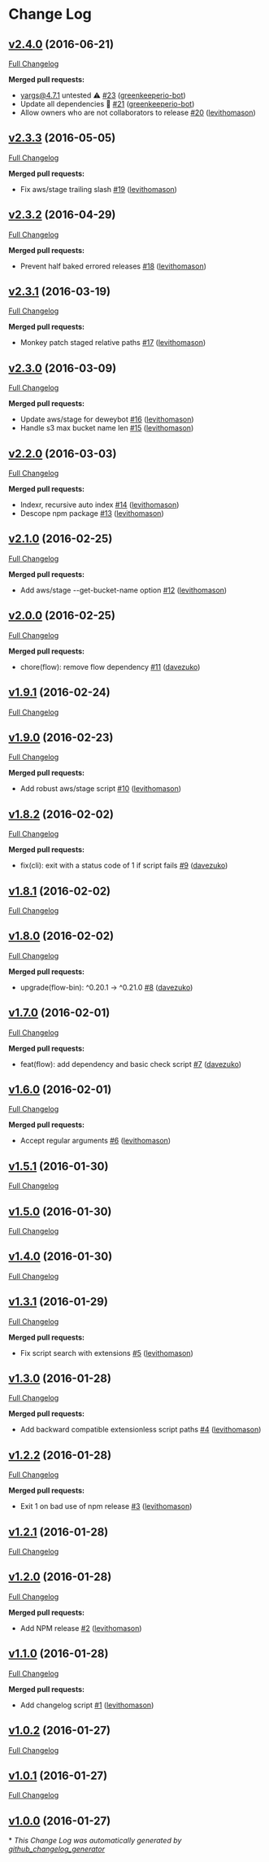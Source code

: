 # Change Log

## [v2.4.0](https://github.com/TechnologyAdvice/ta-scripts/tree/v2.4.0) (2016-06-21)
[Full Changelog](https://github.com/TechnologyAdvice/ta-scripts/compare/v2.3.3...v2.4.0)

**Merged pull requests:**

- yargs@4.7.1 untested ⚠️ [\#23](https://github.com/TechnologyAdvice/ta-scripts/pull/23) ([greenkeeperio-bot](https://github.com/greenkeeperio-bot))
- Update all dependencies 🌴 [\#21](https://github.com/TechnologyAdvice/ta-scripts/pull/21) ([greenkeeperio-bot](https://github.com/greenkeeperio-bot))
- Allow owners who are not collaborators to release [\#20](https://github.com/TechnologyAdvice/ta-scripts/pull/20) ([levithomason](https://github.com/levithomason))

## [v2.3.3](https://github.com/TechnologyAdvice/ta-scripts/tree/v2.3.3) (2016-05-05)
[Full Changelog](https://github.com/TechnologyAdvice/ta-scripts/compare/v2.3.2...v2.3.3)

**Merged pull requests:**

- Fix aws/stage trailing slash [\#19](https://github.com/TechnologyAdvice/ta-scripts/pull/19) ([levithomason](https://github.com/levithomason))

## [v2.3.2](https://github.com/TechnologyAdvice/ta-scripts/tree/v2.3.2) (2016-04-29)
[Full Changelog](https://github.com/TechnologyAdvice/ta-scripts/compare/v2.3.1...v2.3.2)

**Merged pull requests:**

- Prevent half baked errored releases [\#18](https://github.com/TechnologyAdvice/ta-scripts/pull/18) ([levithomason](https://github.com/levithomason))

## [v2.3.1](https://github.com/TechnologyAdvice/ta-scripts/tree/v2.3.1) (2016-03-19)
[Full Changelog](https://github.com/TechnologyAdvice/ta-scripts/compare/v2.3.0...v2.3.1)

**Merged pull requests:**

- Monkey patch staged relative paths [\#17](https://github.com/TechnologyAdvice/ta-scripts/pull/17) ([levithomason](https://github.com/levithomason))

## [v2.3.0](https://github.com/TechnologyAdvice/ta-scripts/tree/v2.3.0) (2016-03-09)
[Full Changelog](https://github.com/TechnologyAdvice/ta-scripts/compare/v2.2.0...v2.3.0)

**Merged pull requests:**

- Update aws/stage for deweybot [\#16](https://github.com/TechnologyAdvice/ta-scripts/pull/16) ([levithomason](https://github.com/levithomason))
- Handle s3 max bucket name len [\#15](https://github.com/TechnologyAdvice/ta-scripts/pull/15) ([levithomason](https://github.com/levithomason))

## [v2.2.0](https://github.com/TechnologyAdvice/ta-scripts/tree/v2.2.0) (2016-03-03)
[Full Changelog](https://github.com/TechnologyAdvice/ta-scripts/compare/v2.1.0...v2.2.0)

**Merged pull requests:**

- Indexr, recursive auto index [\#14](https://github.com/TechnologyAdvice/ta-scripts/pull/14) ([levithomason](https://github.com/levithomason))
- Descope npm package [\#13](https://github.com/TechnologyAdvice/ta-scripts/pull/13) ([levithomason](https://github.com/levithomason))

## [v2.1.0](https://github.com/TechnologyAdvice/ta-scripts/tree/v2.1.0) (2016-02-25)
[Full Changelog](https://github.com/TechnologyAdvice/ta-scripts/compare/v2.0.0...v2.1.0)

**Merged pull requests:**

- Add aws/stage --get-bucket-name option [\#12](https://github.com/TechnologyAdvice/ta-scripts/pull/12) ([levithomason](https://github.com/levithomason))

## [v2.0.0](https://github.com/TechnologyAdvice/ta-scripts/tree/v2.0.0) (2016-02-25)
[Full Changelog](https://github.com/TechnologyAdvice/ta-scripts/compare/v1.9.1...v2.0.0)

**Merged pull requests:**

- chore\(flow\): remove flow dependency [\#11](https://github.com/TechnologyAdvice/ta-scripts/pull/11) ([davezuko](https://github.com/davezuko))

## [v1.9.1](https://github.com/TechnologyAdvice/ta-scripts/tree/v1.9.1) (2016-02-24)
[Full Changelog](https://github.com/TechnologyAdvice/ta-scripts/compare/v1.9.0...v1.9.1)

## [v1.9.0](https://github.com/TechnologyAdvice/ta-scripts/tree/v1.9.0) (2016-02-23)
[Full Changelog](https://github.com/TechnologyAdvice/ta-scripts/compare/v1.8.2...v1.9.0)

**Merged pull requests:**

- Add robust aws/stage script [\#10](https://github.com/TechnologyAdvice/ta-scripts/pull/10) ([levithomason](https://github.com/levithomason))

## [v1.8.2](https://github.com/TechnologyAdvice/ta-scripts/tree/v1.8.2) (2016-02-02)
[Full Changelog](https://github.com/TechnologyAdvice/ta-scripts/compare/v1.8.1...v1.8.2)

**Merged pull requests:**

- fix\(cli\): exit with a status code of 1 if script fails [\#9](https://github.com/TechnologyAdvice/ta-scripts/pull/9) ([davezuko](https://github.com/davezuko))

## [v1.8.1](https://github.com/TechnologyAdvice/ta-scripts/tree/v1.8.1) (2016-02-02)
[Full Changelog](https://github.com/TechnologyAdvice/ta-scripts/compare/v1.8.0...v1.8.1)

## [v1.8.0](https://github.com/TechnologyAdvice/ta-scripts/tree/v1.8.0) (2016-02-02)
[Full Changelog](https://github.com/TechnologyAdvice/ta-scripts/compare/v1.7.0...v1.8.0)

**Merged pull requests:**

- upgrade\(flow-bin\): ^0.20.1 -\> ^0.21.0 [\#8](https://github.com/TechnologyAdvice/ta-scripts/pull/8) ([davezuko](https://github.com/davezuko))

## [v1.7.0](https://github.com/TechnologyAdvice/ta-scripts/tree/v1.7.0) (2016-02-01)
[Full Changelog](https://github.com/TechnologyAdvice/ta-scripts/compare/v1.6.0...v1.7.0)

**Merged pull requests:**

- feat\(flow\): add dependency and basic check script [\#7](https://github.com/TechnologyAdvice/ta-scripts/pull/7) ([davezuko](https://github.com/davezuko))

## [v1.6.0](https://github.com/TechnologyAdvice/ta-scripts/tree/v1.6.0) (2016-02-01)
[Full Changelog](https://github.com/TechnologyAdvice/ta-scripts/compare/v1.5.1...v1.6.0)

**Merged pull requests:**

- Accept regular arguments [\#6](https://github.com/TechnologyAdvice/ta-scripts/pull/6) ([levithomason](https://github.com/levithomason))

## [v1.5.1](https://github.com/TechnologyAdvice/ta-scripts/tree/v1.5.1) (2016-01-30)
[Full Changelog](https://github.com/TechnologyAdvice/ta-scripts/compare/v1.5.0...v1.5.1)

## [v1.5.0](https://github.com/TechnologyAdvice/ta-scripts/tree/v1.5.0) (2016-01-30)
[Full Changelog](https://github.com/TechnologyAdvice/ta-scripts/compare/v1.4.0...v1.5.0)

## [v1.4.0](https://github.com/TechnologyAdvice/ta-scripts/tree/v1.4.0) (2016-01-30)
[Full Changelog](https://github.com/TechnologyAdvice/ta-scripts/compare/v1.3.1...v1.4.0)

## [v1.3.1](https://github.com/TechnologyAdvice/ta-scripts/tree/v1.3.1) (2016-01-29)
[Full Changelog](https://github.com/TechnologyAdvice/ta-scripts/compare/v1.3.0...v1.3.1)

**Merged pull requests:**

- Fix script search with extensions [\#5](https://github.com/TechnologyAdvice/ta-scripts/pull/5) ([levithomason](https://github.com/levithomason))

## [v1.3.0](https://github.com/TechnologyAdvice/ta-scripts/tree/v1.3.0) (2016-01-28)
[Full Changelog](https://github.com/TechnologyAdvice/ta-scripts/compare/v1.2.2...v1.3.0)

**Merged pull requests:**

- Add backward compatible extensionless script paths [\#4](https://github.com/TechnologyAdvice/ta-scripts/pull/4) ([levithomason](https://github.com/levithomason))

## [v1.2.2](https://github.com/TechnologyAdvice/ta-scripts/tree/v1.2.2) (2016-01-28)
[Full Changelog](https://github.com/TechnologyAdvice/ta-scripts/compare/v1.2.1...v1.2.2)

**Merged pull requests:**

- Exit 1 on bad use of npm release [\#3](https://github.com/TechnologyAdvice/ta-scripts/pull/3) ([levithomason](https://github.com/levithomason))

## [v1.2.1](https://github.com/TechnologyAdvice/ta-scripts/tree/v1.2.1) (2016-01-28)
[Full Changelog](https://github.com/TechnologyAdvice/ta-scripts/compare/v1.2.0...v1.2.1)

## [v1.2.0](https://github.com/TechnologyAdvice/ta-scripts/tree/v1.2.0) (2016-01-28)
[Full Changelog](https://github.com/TechnologyAdvice/ta-scripts/compare/v1.1.0...v1.2.0)

**Merged pull requests:**

- Add NPM release [\#2](https://github.com/TechnologyAdvice/ta-scripts/pull/2) ([levithomason](https://github.com/levithomason))

## [v1.1.0](https://github.com/TechnologyAdvice/ta-scripts/tree/v1.1.0) (2016-01-28)
[Full Changelog](https://github.com/TechnologyAdvice/ta-scripts/compare/v1.0.2...v1.1.0)

**Merged pull requests:**

- Add changelog script [\#1](https://github.com/TechnologyAdvice/ta-scripts/pull/1) ([levithomason](https://github.com/levithomason))

## [v1.0.2](https://github.com/TechnologyAdvice/ta-scripts/tree/v1.0.2) (2016-01-27)
[Full Changelog](https://github.com/TechnologyAdvice/ta-scripts/compare/v1.0.1...v1.0.2)

## [v1.0.1](https://github.com/TechnologyAdvice/ta-scripts/tree/v1.0.1) (2016-01-27)
[Full Changelog](https://github.com/TechnologyAdvice/ta-scripts/compare/v1.0.0...v1.0.1)

## [v1.0.0](https://github.com/TechnologyAdvice/ta-scripts/tree/v1.0.0) (2016-01-27)


\* *This Change Log was automatically generated by [github_changelog_generator](https://github.com/skywinder/Github-Changelog-Generator)*
